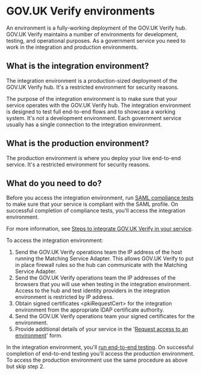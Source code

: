 # GOV.UK Verify environments

An environment is a fully-working deployment of the GOV.UK Verify hub.
GOV.UK Verify maintains a number of environments for development,
testing, and operational purposes. As a government service you need to
work in the integration and production environments.

## What is the integration environment?

The integration environment is a production-sized deployment of the
GOV.UK Verify hub. It's a restricted environment for security reasons.

The purpose of the integration environment is to make sure that your
service operates with the GOV.UK Verify hub. The integration environment
is designed to test full end-to-end flows and to showcase a working
system. It's not a development environment. Each government service
usually has a single connection to the integration environment.

## What is the production environment?

The production environment is where you deploy your live end-to-end
service. It's a restricted environment for security reasons.

## What do you need to do?

Before you access the integration environment, run
[SAML compliance tests](#run-saml-compliance-tests) to make sure that your
service is compliant with the SAML profile. On successful completion of
compliance tests, you'll access the integration environment.

For more information, see [Steps to integrate GOV.UK Verify in your service](#steps-to-integrate-gov-uk-verify-in-your-service).

To access the integration environment:

1.  Send the GOV.UK Verify operations team the IP address of the host
    running the Matching Service Adapter. This allows GOV.UK Verify to
    put in place firewall rules so the hub can communicate with the
    Matching Service Adapter.
1.  Send the GOV.UK Verify operations team the IP addresses of the
    browsers that you will use when testing in the integration
    environment. Access to the hub and test identity providers in the
    integration environment is restricted by IP address.
1.  Obtain signed certificates \<pkiRequestCert\> for the integration
    environment from the appropriate IDAP certificate authority.
1.  Send the GOV.UK Verify operations team your signed certificates for
    the environment.
1.  Provide additional details of your service in the
    '[Request access to an environment](#request-access-to-environments)' form.

In the integration environment, you'll [run
end-to-end testing](#run-end-to-end-testing). On successful completion of
end-to-end testing you'll access the production environment. To access
the production environment use the same procedure as above but skip step
2.
